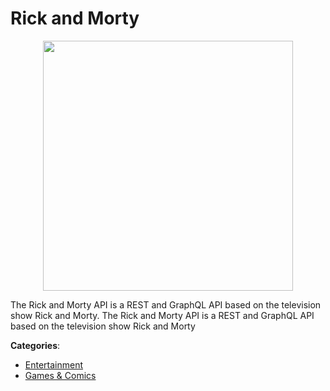 # Rick and Morty
<p align="center">
    <img width="400" src="https://raw.githubusercontent.com/apis-list/apis-list/apis/rick-and-morty/logo_256x256.png" />
</p>

The Rick and Morty API is a REST and GraphQL API based on the television show Rick and Morty. The Rick and Morty API is a REST and GraphQL API based on the television show Rick and Morty



**Categories**:
- [Entertainment](https://github.com/apis-list/apis-list#entertainment)
- [Games & Comics](https://github.com/apis-list/apis-list#games-and-comics)





